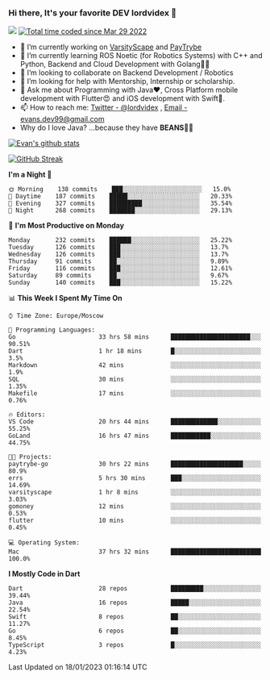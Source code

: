 ### Hi there, It's your favorite DEV lordvidex 👋
<img src="https://komarev.com/ghpvc/?username=lordvidex&label=Views&color=blue&style=plastic" /> <a href="https://wakatime.com/@0e56db35-d16b-410a-acc0-4085055304bf"><img src="https://wakatime.com/badge/user/0e56db35-d16b-410a-acc0-4085055304bf.svg" alt="Total time coded since Mar 29 2022" /></a>

- 🔭 I’m currently working on [VarsityScape](https://varsityscape.com) and [PayTrybe](https://www.paytrybe.com)
- 🌱 I’m currently learning ROS Noetic (for Robotics Systems) with C++ and Python, Backend and Cloud Development with Golang🧙🏼
- 👯 I’m looking to collaborate on Backend Development / Robotics
- 🤔 I’m looking for help with Mentorship, Internship or scholarship.
- 💬 Ask me about Programming with Java❤️, Cross Platform mobile development with Flutter😍 and iOS development with Swift🚀.
- 📫 How to reach me: [Twitter - @lordvidex](https://twitter.com/lordvidex) , [Email - evans.dev99@gmail.com](mailto:evans.dev99@gmail.com?body=Hello%20Evans,)
- Why do I love Java? ...because they have **BEANS**🤤😋

<div>
<!-- <a href="https://github.com/lordvidex">
  <img src="https://github-readme-stats.vercel.app/api/top-langs/?username=lordvidex&theme=light" />
</a>    -->
<!-- [![Top Langs](https://github-readme-stats.vercel.app/api/top-langs/?username=lordvidex)](https://github.com/lordvidex/)  -->
<a href="https://github.com/lordvidex">
 <img src="https://github-readme-stats.vercel.app/api?username=lordvidex&show_icons=true&theme=light&line_height=27" alt="Evan's github stats"/>
</a>
</div>

[![GitHub Streak](https://github-readme-streak-stats.herokuapp.com?user=lordvidex&theme=github-dark&hide_border=true)](https://git.io/streak-stats)

<!--
  <a href="https://github.com/iampawan/FlutterExampleApps">
    <img align="center" src="https://github-readme-stats.vercel.app/api/pin/?username=iampawan&repo=FlutterExampleApps&theme=light" />

  </a>
  <a href="https://github.com/iampawan/VelocityX">
   <img align="center" src="https://github-readme-stats.vercel.app/api/pin/?username=iampawan&repo=VelocityX&theme=light" />
  </a>
-->
<!--START_SECTION:waka-->
**I'm a Night 🦉** 

```text
🌞 Morning    138 commits    ███░░░░░░░░░░░░░░░░░░░░░░   15.0% 
🌆 Daytime    187 commits    █████░░░░░░░░░░░░░░░░░░░░   20.33% 
🌃 Evening    327 commits    █████████░░░░░░░░░░░░░░░░   35.54% 
🌙 Night      268 commits    ███████░░░░░░░░░░░░░░░░░░   29.13%

```
📅 **I'm Most Productive on Monday** 

```text
Monday       232 commits    ██████░░░░░░░░░░░░░░░░░░░   25.22% 
Tuesday      126 commits    ███░░░░░░░░░░░░░░░░░░░░░░   13.7% 
Wednesday    126 commits    ███░░░░░░░░░░░░░░░░░░░░░░   13.7% 
Thursday     91 commits     ██░░░░░░░░░░░░░░░░░░░░░░░   9.89% 
Friday       116 commits    ███░░░░░░░░░░░░░░░░░░░░░░   12.61% 
Saturday     89 commits     ██░░░░░░░░░░░░░░░░░░░░░░░   9.67% 
Sunday       140 commits    ███░░░░░░░░░░░░░░░░░░░░░░   15.22%

```


📊 **This Week I Spent My Time On** 

```text
⌚︎ Time Zone: Europe/Moscow

💬 Programming Languages: 
Go                       33 hrs 58 mins      ██████████████████████░░░   90.51% 
Dart                     1 hr 18 mins        █░░░░░░░░░░░░░░░░░░░░░░░░   3.5% 
Markdown                 42 mins             ░░░░░░░░░░░░░░░░░░░░░░░░░   1.9% 
SQL                      30 mins             ░░░░░░░░░░░░░░░░░░░░░░░░░   1.35% 
Makefile                 17 mins             ░░░░░░░░░░░░░░░░░░░░░░░░░   0.76%

🔥 Editors: 
VS Code                  20 hrs 44 mins      █████████████░░░░░░░░░░░░   55.25% 
GoLand                   16 hrs 47 mins      ███████████░░░░░░░░░░░░░░   44.75%

🐱‍💻 Projects: 
paytrybe-go              30 hrs 22 mins      ████████████████████░░░░░   80.9% 
errs                     5 hrs 30 mins       ███░░░░░░░░░░░░░░░░░░░░░░   14.69% 
varsityscape             1 hr 8 mins         ░░░░░░░░░░░░░░░░░░░░░░░░░   3.03% 
gomoney                  12 mins             ░░░░░░░░░░░░░░░░░░░░░░░░░   0.53% 
flutter                  10 mins             ░░░░░░░░░░░░░░░░░░░░░░░░░   0.45%

💻 Operating System: 
Mac                      37 hrs 32 mins      █████████████████████████   100.0%

```

**I Mostly Code in Dart** 

```text
Dart                     28 repos            █████████░░░░░░░░░░░░░░░░   39.44% 
Java                     16 repos            █████░░░░░░░░░░░░░░░░░░░░   22.54% 
Swift                    8 repos             ██░░░░░░░░░░░░░░░░░░░░░░░   11.27% 
Go                       6 repos             ██░░░░░░░░░░░░░░░░░░░░░░░   8.45% 
TypeScript               3 repos             █░░░░░░░░░░░░░░░░░░░░░░░░   4.23%

```



 Last Updated on 18/01/2023 01:16:14 UTC
<!--END_SECTION:waka-->
